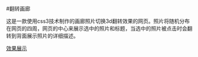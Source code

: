 #翻转画廊

这是一款使用css3技术制作的画廊照片切换3d翻转效果的网页。照片将随机分布在网页的四周，网页的中心来展示选中的照片和标题，当选中的照片被点击时会翻转到背面展示照片的详细描述。

[效果展示](https://htmlpreview.github.io/?https://github.com/940941188/Flipping-Gallery/blob/master/index.html)
